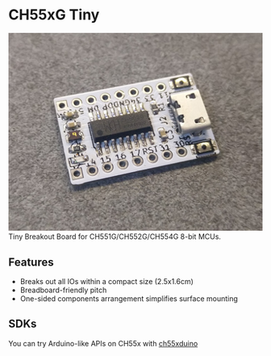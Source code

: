 # CH55xG Tiny
![front](img/front.jpg)
Tiny Breakout Board for CH551G/CH552G/CH554G 8-bit MCUs.

## Features
* Breaks out all IOs within a compact size (2.5x1.6cm)
* Breadboard-friendly pitch
* One-sided components arrangement simplifies surface mounting

## SDKs
You can try Arduino-like APIs on CH55x with [ch55xduino](https://github.com/DeqingSun/ch55xduino)
